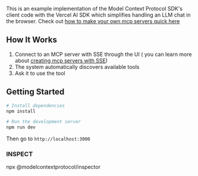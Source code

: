 This is an example implementation of the Model Context Protocol SDK's client code with the Vercel AI SDK which simplifies handling an LLM chat in the browser. Check out [how to make your own mcp servers quick here](https://mcp-framework.com)

## How It Works

1. Connect to an MCP server with SSE through the UI ( you can learn more about [creating mcp servers with SSE](https://mcp-framework.com/docs/Transports/sse))
2. The system automatically discovers available tools
3. Ask it to use the tool

## Getting Started

```bash
# Install dependencies
npm install

# Run the development server
npm run dev
```

Then go to `http://localhost:3000` 

### INSPECT

npx @modelcontextprotocol/inspector

